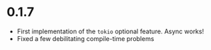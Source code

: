 # 0.1.7

- First implementation of the `tokio` optional feature. Async works!
- Fixed a few debilitating compile-time problems